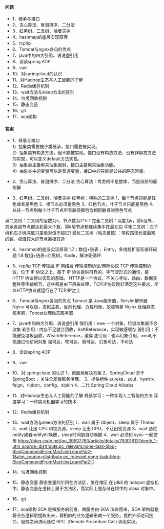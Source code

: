 #### 问题
+ 1、继承与接口
+ 2、贪心算法、冒泡排序、二分法
+ 3、红黑树、二叉树、哈曼夫树
+ 4、hashmap的底层实现原理
+ 5、tcp/ip
+ 6、Tomcat与nginx各自的优点
+ 7、java中的四大引用、说说虚引用
+ 8、谈谈spring AOP
+ 9、vue
+ 10、对springcloud的认识
+ 11、对Hadoop生态与人工智能的了解
+ 12、Redis缓存机制
+ 13、wait方法与sleep方法的区别
+ 14、垃圾回收机制
+ 15、静态变量
+ 16、git
+ 17、soa架构


#### 答案 

+ 1、继承与接口  
1）抽象类需要被子类继承，接口需要被实现。  
2）抽象类有构造方法，但不能被实现。接口没有构造方法，没有非静态方法的实现，可以定义default方法实现。  
3）抽象类主要用来抽象类别，接口主要用来抽象功能。  
4）抽象类中的变量可以是普通变量，接口中的只能是公共的静态常量。  


+ 2、贪心算法、冒泡排序、二分法
贪心算法：考虑的不是整体，而是局部的最优解


+ 3、红黑树、二叉树、哈曼夫树
红黑树：特殊的二叉树
1、每个节点只能是红色或者是黑色
2、根节点必须是黑色
3、红色节点，叶子节点只能是黑色
4、从任一节点到每个叶子节点所有路径都包含相同数目的黑色节点

满二叉树：二叉树的层数为k，节点数为2^k-1
完全二叉树：深度为k，除k层外，其余各层节点都达到最大个数，第k层节点都连续集中在最左边
平衡二叉树：左子树和右子树深度只差绝对值不超过1
最优二叉树（哈夫曼数）：带权路径长度最短的数，权值较大的节点离根较近

+ 4、hashmap的底层实现原理
1.7：数组+链表 ，Entry，多线程扩容死循环问题
1.8 数组+链表+红黑树，Node，解决死循环

+ 5、tcp/ip
TCP 传输层
IP 网络层
传输控制协议/网际协议
TCP 传输控制协议，位于 IP 协议之上，基于 IP 协议提供可靠的，字节流形式的通信，是 HTTP 协议得以实现的基础。
HTTP是一个协议，不关心寻址，路由，数据完整性等传输细节，这些都是由下层来处理，TCP/IP协议刚好满足这些要求，所以HTTP协议就运行在了TCP/IP之上

+ 6、Tomcat与nginx各自的优点
Tomcat 是 Java服务器，Servlet解析器
Nginx 可以做，虚拟主机，反向代理，负载均衡，故障转移
Nginx 处理静态服务器，Toncat处理动态服务器


+ 7、java中的四大引用、说说虚引用
强引用：new 一个对象，垃圾收集器不会收集
软引用：内存不足就会回收，SoftReference，实现敏感缓存
弱引用：不能避免垃圾回收，WearkReference，缓存
虚引用：也叫幻象引用，=null,不能通过他访问对象
强可达，软可达，弱可达，幻象可达，不可达


+ 8、谈谈spring AOP

+ 9、vue
+ 10、对 springcloud 的认识
1、微服务解决方案
2、SpringCloud 基于 SpringBoot ，关注全局微服务治理。
3、提供组件 eureka，zuul，hystrix，feign，ribbon，config，zipkin
4、二代 Spring Cloud Alibaba



+ 11、对Hadoop生态与人工智能的了解
机器学习：一种实现人工智能的方法
深度学习：一种实现机器学习的技术


+ 12、Redis缓存机制


+ 13、wait方法与sleep方法的区别
1、wait 属于 Object，sleep 属于 Thread
2、wait 让出 CPU 和锁资源，sleep 让出 CPU，不让出锁资源
3、wait 通过 notify或者notifyAll唤醒，sleep时间到自动唤醒
4、wait 必须和 sync 一起使用
https://blog.csdn.net/qq_39907763/article/details/79301813?depth_1-utm_source=distribute.pc_relevant.none-task-blog-BlogCommendFromMachineLearnPai2-1&utm_source=distribute.pc_relevant.none-task-blog-BlogCommendFromMachineLearnPai2-1

+ 14、垃圾回收机制


+ 15、静态变量
静态变量的引用在方法区，值在堆区
在 jdk8 的 hotspot 虚拟机中，静态变量在逻辑上属于方法区，而实际上是存储在堆中的 class 对象中。

+ 16、git


+ 17、soa架构
SOA 是微服务的前身，微服务由 SOA 演进而来，SOA 架构就是将业务逻辑层提取出来，将相似的业务逻辑形成一个服务，提供外部访问接口，服务之间访问通过 RPC（Remote Procedure Call) 调用实现。
